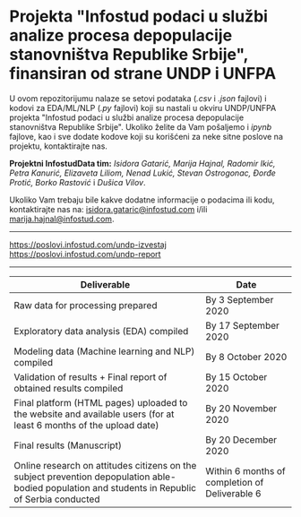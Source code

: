 # Projekta "Infostud podaci u službi analize procesa depopulacije stanovništva Republike Srbije", finansiran od strane UNDP i UNFPA

U ovom repozitorijumu nalaze se setovi podataka (*.csv* i *.json* fajlovi) i kodovi za EDA/ML/NLP (*.py* fajlovi) koji su nastali u okviru UNDP/UNFPA projekta "Infostud podaci u službi analize procesa depopulacije stanovništva Republike Srbije". Ukoliko želite da Vam pošaljemo i *ipynb* fajlove, kao i sve dodate kodove koji su korišćeni za neke sitne poslove na projektu, kontaktirajte nas. 

**Projektni InfostudData tim:** *Isidora Gatarić, Marija Hajnal, Radomir Ikić, Petra Kanurić, Elizaveta Liliom, Nenad Lukić, Stevan Ostrogonac, Đorđe Protić, Borko Rastović* i *Dušica Vilov*.

Ukoliko Vam trebaju bile kakve dodatne informacije o podacima ili kodu, kontaktirajte nas na: isidora.gataric@infostud.com i/ili marija.hajnal@infostud.com.

----

https://poslovi.infostud.com/undp-izvestaj
https://poslovi.infostud.com/undp-report

----

| Deliverable | Date |
| --- | --- |
| Raw data for processing prepared  | By 3 September 2020 |
| Exploratory data analysis (EDA) compiled | By 17 September 2020 |
| Modeling data (Machine learning and NLP) compiled | By 8 October 2020 |
| Validation of results + Final report of obtained results compiled | By 15 October 2020 |
| Final platform (HTML pages) uploaded to the website and available users (for at least 6 months of the upload date) | By 20 November 2020 |
| Final results (Manuscript) | By 20 December 2020 |
| Online research on attitudes citizens on the subject prevention depopulation able-bodied population and students in Republic of Serbia conducted | Within 6 months of completion of Deliverable 6 |



